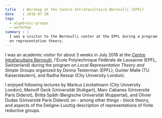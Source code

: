 ```yaml
---
title   : Worshop at the Centre Intrafacultaire Bernoulli (EPFL)
date    : 2016-07-30
tags    :
  - algebraic-groups
  - workshop
summary : |
  I was a visitor to the Bernoulli center at the EPFL during a program
  on representation theory.
---
```


I was an academic visitor for about 3 weeks in July 2016 at the
[Centre Intrafacultaire Bernoulli], l'École Polytechnique Fédérale de
Lausanne (EPFL, Switzerland) during the program on *Local
Representation Theory and Simple Groups* organized by Donna Testerman
(EPFL), Gunter Malle (TU Kaiserslautern), and Radha Kessar (City
University London).

I enjoyed following lectures by Markus Linckelmann (City University
London), Meinolf Geck (Universität Stuttgart), Marc Cabanes
(Université Paris Diderot), Britta Späth (Bergische Universität
Wuppertal), and Olivier Dudas (Université Paris Diderot) on - among
other things - block theory, and aspects of the Deligne-Lusztig
description of representations of finite reductive groups.

[Centre Intrafacultaire Bernoulli]: https://bernoulli.epfl.ch/
